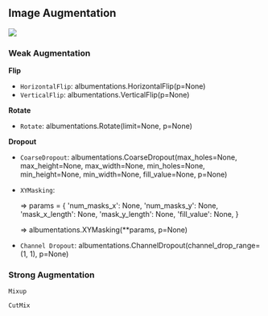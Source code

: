 ## Image Augmentation

![](https://albumentations.ai/docs/images/getting_started/augmenting_images/augmentation_pipeline_visualized.jpg)


### Weak Augmentation

**Flip**
- `HorizontalFlip`: albumentations.HorizontalFlip(p=None)
- `VerticalFlip`: albumentations.VerticalFlip(p=None)

**Rotate**
- `Rotate`: albumentations.Rotate(limit=None, p=None)

**Dropout**
- `CoarseDropout`: albumentations.CoarseDropout(max_holes=None, max_height=None, max_width=None, min_holes=None, 
                  min_height=None, min_width=None, fill_value=None, p=None)
- `XYMasking`:
  
  => params = {
           'num_masks_x': None,
           'num_masks_y': None,
           'mask_x_length': None,
           'mask_y_length': None,
           'fill_value': None, 
  }
  
  => albumentations.XYMasking(**params, p=None)
- `Channel Dropout`: albumentations.ChannelDropout(channel_drop_range=(1, 1), p=None)


### Strong Augmentation

`Mixup`

`CutMix`
